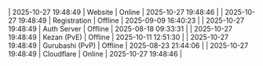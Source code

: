 | 2025-10-27 19:48:49 | Website | Online | 2025-10-27 19:48:46 |
| 2025-10-27 19:48:49 | Registration | Offline | 2025-09-09 16:40:23 |
| 2025-10-27 19:48:49 | Auth Server | Offline | 2025-08-18 09:33:31 |
| 2025-10-27 19:48:49 | Kezan (PvE) | Offline | 2025-10-11 12:51:30 |
| 2025-10-27 19:48:49 | Gurubashi (PvP) | Offline | 2025-08-23 21:44:06 |
| 2025-10-27 19:48:49 | Cloudflare | Online | 2025-10-27 19:48:46 |
